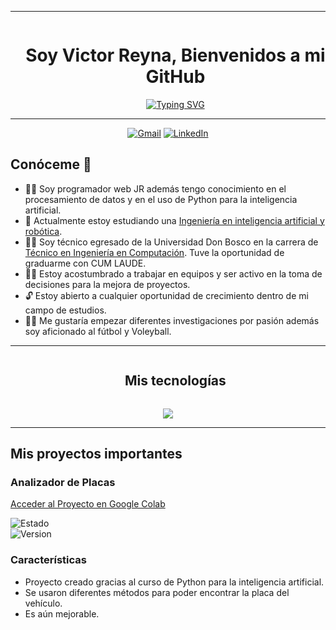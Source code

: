 <hr>
<div id="user-content-toc"> 
  <ul align="center">
    <summary><h1 style="display: inline-block">Soy Victor Reyna, Bienvenidos a mi GitHub</h1></summary>
    <a href="https://git.io/typing-svg" align='center'>
      <img src="https://readme-typing-svg.demolab.com?font=Fira+Code&duration=4000&pause=1000&color=68F71D&background=EBFF1B00&random=true&width=600&height=60&lines=Programador+e+investigador+JR;Amante+de+PHP%2C+JAVA%2C+Python%2C+C%23;Estudiante+en+inteligencia+artificial+y+rob%C3%B3tica+" alt="Typing SVG" />
    </a>
  </ul>
</div>
<hr>

<p align="center">
  <a href="mailto:veduardo239@gmail.com"><img src="https://img.shields.io/badge/gmail-%23EA4335.svg?style=plastic&logo=gmail&logoColor=white" alt="Gmail"/></a>
  <a href="https://www.linkedin.com/in/victor-reyna-168a78290/"><img src="https://img.shields.io/badge/linkedin-%230A66C2.svg?style=plastic&logo=linkedin&logoColor=white" alt="LinkedIn"/></a>
</p>

<h2>Conóceme 🧐</h2>

- 👨‍💻 Soy programador web JR además tengo conocimiento en el procesamiento de datos y en el uso de Python para la inteligencia artificial.
- 🤖 Actualmente estoy estudiando una <a href="https://carreras.ufg.edu.sv/carrera/ingenieria-en-inteligencia-artificial-y-robotica/">Ingeniería en inteligencia artificial y robótica</a>.
- 👨‍🎓 Soy técnico egresado de la Universidad Don Bosco en la carrera de <a href="https://www.udb.edu.sv/udb/carreras/carrera/tecnico_en_ingenieria_en_computacion" target="_blank">Técnico en Ingeniería en Computación</a>. Tuve la oportunidad de graduarme con CUM LAUDE.
- 👨‍🦱 Estoy acostumbrado a trabajar en equipos y ser activo en la toma de decisiones para la mejora de proyectos.
- 🔓 Estoy abierto a cualquier oportunidad de crecimiento dentro de mi campo de estudios.
- 👨‍⚕️ Me gustaría empezar diferentes investigaciones por pasión además soy aficionado al fútbol y Voleyball.

<hr>

<div id="user-content-toc">
  <ul align="center">
    <summary><h2 style="display: inline-block">Mis tecnologías</h2></summary>
  </ul>
</div>

<p align="center">
  <a href="https://skillicons.dev">
    <img src="https://skillicons.dev/icons?i=figma,git,css,html,js,java,php,mysql,py,react,ubuntu,cs,laravel" />
  </a>
</p>

<hr>

<h2>Mis proyectos importantes</h2>

### Analizador de Placas
[Acceder al Proyecto en Google Colab](https://colab.research.google.com/drive/1Tke0BWnte7dPxcmN-YzXMkipbonGsybF)  

![Estado](https://img.shields.io/badge/Proceso-Terminado-brightgreen)  
![Version](https://img.shields.io/badge/version-1.0.0-blue)

### Características
- Proyecto creado gracias al curso de Python para la inteligencia artificial.
- Se usaron diferentes métodos para poder encontrar la placa del vehículo.
- Es aún mejorable.
